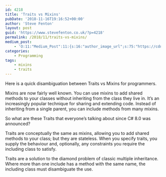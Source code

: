 ```yaml
---
id: 4218
title: 'Traits vs Mixins'
pubDate: '2018-11-16T19:16:52+00:00'
author: 'Steve Fenton'
layout: post
guid: 'https://www.stevefenton.co.uk/?p=4218'
permalink: /2018/11/traits-vs-mixins/
medium_post:
    - 'O:11:"Medium_Post":11:{s:16:"author_image_url";s:75:"https://cdn-images-1.medium.com/fit/c/400/400/1*eXkhfEuF41g5W_xnc_ydLA.jpeg";s:10:"author_url";s:38:"https://medium.com/@steve.fenton.co.uk";s:11:"byline_name";N;s:12:"byline_email";N;s:10:"cross_link";s:3:"yes";s:2:"id";s:12:"b5e3f0e19bb9";s:21:"follower_notification";s:3:"yes";s:7:"license";s:19:"all-rights-reserved";s:14:"publication_id";s:2:"-1";s:6:"status";s:5:"draft";s:3:"url";s:51:"https://medium.com/@steve.fenton.co.uk/b5e3f0e19bb9";}'
categories:
    - Programming
tags:
    - mixins
    - traits
---
```


Here is a quick disambiguation between Traits vs Mixins for programmers.

Mixins are now fairly well known. You can use mixins to add shared methods to your classes without inheriting from the class they live in. It’s an increasingly popular technique for sharing and extending code. Instead of inheriting from a single parent, you can include methods from many mixins.

So what are these Traits that everyone’s talking about since C# 8.0 was announced?

Traits are conceptually the same as mixins, allowing you to add shared methods to your class; but they are stateless. When you specify traits, you supply the behaviour and, optionally, any constraints you require the including class to satisfy.

Traits are a solution to the diamond problem of classic multiple inheritance. Where more than one include has a method with the same name, the including class must disambiguate the use.